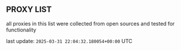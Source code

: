 ## PROXY LIST

all proxies in this list were collected from open sources and tested for functionality

last update: `2025-03-31 22:04:32.180054+00:00` UTC